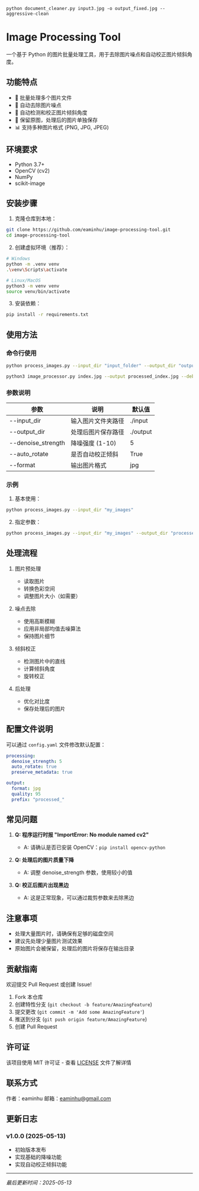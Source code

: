 ```python document_cleaner.py input3.jpg -o output_fixed.jpg --aggressive-clean```
# Image Processing Tool

一个基于 Python 的图片批量处理工具，用于去除图片噪点和自动校正图片倾斜角度。

## 功能特点

- 🔨 批量处理多个图片文件
- 🎯 自动去除图片噪点
- 📐 自动检测和校正图片倾斜角度
- 💾 保留原图，处理后的图片单独保存
- 📊 支持多种图片格式 (PNG, JPG, JPEG)

## 环境要求

- Python 3.7+
- OpenCV (cv2)
- NumPy
- scikit-image

## 安装步骤

1. 克隆仓库到本地：
```bash
git clone https://github.com/eaminhu/image-processing-tool.git
cd image-processing-tool
```

2. 创建虚拟环境（推荐）：
```bash
# Windows
python -m .venv venv
.\venv\Scripts\activate

# Linux/MacOS
python3 -m venv venv
source venv/bin/activate
```

3. 安装依赖：
```bash
pip install -r requirements.txt
```

## 使用方法

### 命令行使用

```bash
python process_images.py --input_dir "input_folder" --output_dir "output_folder" [options]

python3 image_processor.py index.jpg --output processed_index.jpg --debug
```

### 参数说明

| 参数 | 说明 | 默认值 |
|------|------|--------|
| --input_dir | 输入图片文件夹路径 | ./input |
| --output_dir | 处理后图片保存路径 | ./output |
| --denoise_strength | 降噪强度 (1-10) | 5 |
| --auto_rotate | 是否自动校正倾斜 | True |
| --format | 输出图片格式 | jpg |

### 示例

1. 基本使用：
```bash
python process_images.py --input_dir "my_images"
```

2. 指定参数：
```bash
python process_images.py --input_dir "my_images" --output_dir "processed" --denoise_strength 7
```

## 处理流程

1. 图片预处理
   - 读取图片
   - 转换色彩空间
   - 调整图片大小（如需要）

2. 噪点去除
   - 使用高斯模糊
   - 应用非局部均值去噪算法
   - 保持图片细节

3. 倾斜校正
   - 检测图片中的直线
   - 计算倾斜角度
   - 旋转校正

4. 后处理
   - 优化对比度
   - 保存处理后的图片

## 配置文件说明

可以通过 `config.yaml` 文件修改默认配置：

```yaml
processing:
  denoise_strength: 5
  auto_rotate: true
  preserve_metadata: true

output:
  format: jpg
  quality: 95
  prefix: "processed_"
```

## 常见问题

1. **Q: 程序运行时报 "ImportError: No module named cv2"**
   - A: 请确认是否已安装 OpenCV：`pip install opencv-python`

2. **Q: 处理后的图片质量下降**
   - A: 调整 denoise_strength 参数，使用较小的值

3. **Q: 校正后图片出现黑边**
   - A: 这是正常现象，可以通过裁剪参数来去除黑边

## 注意事项

- 处理大量图片时，请确保有足够的磁盘空间
- 建议先处理少量图片测试效果
- 原始图片会被保留，处理后的图片将保存在输出目录

## 贡献指南

欢迎提交 Pull Request 或创建 Issue!

1. Fork 本仓库
2. 创建特性分支 (`git checkout -b feature/AmazingFeature`)
3. 提交更改 (`git commit -m 'Add some AmazingFeature'`)
4. 推送到分支 (`git push origin feature/AmazingFeature`)
5. 创建 Pull Request

## 许可证

该项目使用 MIT 许可证 - 查看 [LICENSE](LICENSE) 文件了解详情

## 联系方式

作者：eaminhu
邮箱：eaminhu@gmail.com

## 更新日志

### v1.0.0 (2025-05-13)
- 初始版本发布
- 实现基础的降噪功能
- 实现自动校正倾斜功能

---
*最后更新时间：2025-05-13*